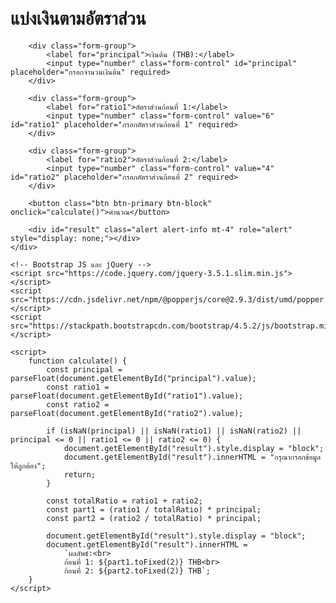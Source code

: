 <html lang="en">
<head>
    <meta charset="UTF-8">
    <meta name="viewport" content="width=device-width, initial-scale=1.0">
    <title>MARK | แบ่งเงินตามอัตราส่วน</title>
    <!-- เพิ่ม Bootstrap CSS -->
    <link href="https://stackpath.bootstrapcdn.com/bootstrap/4.5.2/css/bootstrap.min.css" rel="stylesheet">
    <style>
        body {
            margin-top: 50px;
            background-image:url('https://wallpaperaccess.com/full/187161.jpg');
            background-size: cover;
        }
        #result {
            margin-top: 20px;
            font-weight: bold;
        }
    </style>
</head>
<body>
    <div class="container">
        <h1 class="text-center mb-4">แบ่งเงินตามอัตราส่วน</h1>

        <div class="form-group">
            <label for="principal">เงินต้น (THB):</label>
            <input type="number" class="form-control" id="principal" placeholder="กรอกจำนวนเงินต้น" required>
        </div>

        <div class="form-group">
            <label for="ratio1">อัตราส่วนก้อนที่ 1:</label>
            <input type="number" class="form-control" value="6" id="ratio1" placeholder="กรอกอัตราส่วนก้อนที่ 1" required>
        </div>

        <div class="form-group">
            <label for="ratio2">อัตราส่วนก้อนที่ 2:</label>
            <input type="number" class="form-control" value="4" id="ratio2" placeholder="กรอกอัตราส่วนก้อนที่ 2" required>
        </div>

        <button class="btn btn-primary btn-block" onclick="calculate()">คำนวณ</button>

        <div id="result" class="alert alert-info mt-4" role="alert" style="display: none;"></div>
    </div>

    <!-- Bootstrap JS และ jQuery -->
    <script src="https://code.jquery.com/jquery-3.5.1.slim.min.js"></script>
    <script src="https://cdn.jsdelivr.net/npm/@popperjs/core@2.9.3/dist/umd/popper.min.js"></script>
    <script src="https://stackpath.bootstrapcdn.com/bootstrap/4.5.2/js/bootstrap.min.js"></script>

    <script>
        function calculate() {
            const principal = parseFloat(document.getElementById("principal").value);
            const ratio1 = parseFloat(document.getElementById("ratio1").value);
            const ratio2 = parseFloat(document.getElementById("ratio2").value);

            if (isNaN(principal) || isNaN(ratio1) || isNaN(ratio2) || principal <= 0 || ratio1 <= 0 || ratio2 <= 0) {
                document.getElementById("result").style.display = "block";
                document.getElementById("result").innerHTML = "กรุณากรอกข้อมูลให้ถูกต้อง";
                return;
            }

            const totalRatio = ratio1 + ratio2;
            const part1 = (ratio1 / totalRatio) * principal;
            const part2 = (ratio2 / totalRatio) * principal;

            document.getElementById("result").style.display = "block";
            document.getElementById("result").innerHTML =
                `ผลลัพธ์:<br>
                ก้อนที่ 1: ${part1.toFixed(2)} THB<br>
                ก้อนที่ 2: ${part2.toFixed(2)} THB`;
        }
    </script>

</body>
</html>
